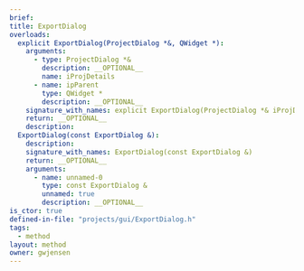 ```yaml
---
brief:
title: ExportDialog
overloads:
  explicit ExportDialog(ProjectDialog *&, QWidget *):
    arguments:
      - type: ProjectDialog *&
        description: __OPTIONAL__
        name: iProjDetails
      - name: ipParent
        type: QWidget *
        description: __OPTIONAL__
    signature_with_names: explicit ExportDialog(ProjectDialog *& iProjDetails, QWidget * ipParent)
    return: __OPTIONAL__
    description:
  ExportDialog(const ExportDialog &):
    description:
    signature_with_names: ExportDialog(const ExportDialog &)
    return: __OPTIONAL__
    arguments:
      - name: unnamed-0
        type: const ExportDialog &
        unnamed: true
        description: __OPTIONAL__
is_ctor: true
defined-in-file: "projects/gui/ExportDialog.h"
tags:
  - method
layout: method
owner: gwjensen
---
```

